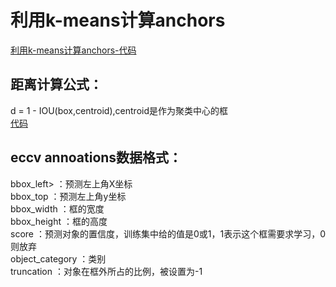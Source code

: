 # 利用k-means计算anchors
[利用k-means计算anchors-代码](https://blog.csdn.net/hrsstudy/article/details/71173305?utm_source=itdadao&utm_medium=referral#__NO_LINK_PROXY__)
## 距离计算公式：
d = 1 - IOU(box,centroid),centroid是作为聚类中心的框  
[代码](https://github.com/waallf/ECCV/blob/master/k-means_anchors.py)

## eccv annoations数据格式：
bbox_left>        ：预测左上角X坐标  
bbox_top          ：预测左上角y坐标  
bbox_width        ：框的宽度  
bbox_height       ：框的高度  
score             ：预测对象的置信度，训练集中给的值是0或1，1表示这个框需要求学习，0则放弃  
object_category   ：类别  
truncation        ：对象在框外所占的比例，被设置为-1  

